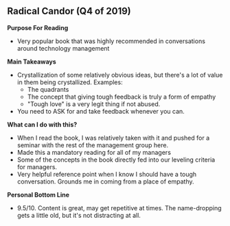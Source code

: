 ## Radical Candor (Q4 of 2019)
**Purpose For Reading**
- Very popular book that was highly recommended in conversations around technology management 
  
**Main Takeaways**
- Crystallization of some relatively obvious ideas, but there's a lot of value in them being crystallized. Examples:
	- The quadrants
	- The concept that giving tough feedback is truly a form of empathy
	- "Tough love" is a very legit thing if not abused.
- You need to ASK for and take feedback whenever you can.

**What can I do with this?**
- When I read the book, I was relatively taken with it and pushed for a seminar with the rest of the management group here.
- Made this a mandatory reading for all of my managers
- Some of the concepts in the book directly fed into our leveling criteria for managers.
- Very helpful reference point when I know I should have a tough conversation. Grounds me in coming from a place of empathy.

**Personal Bottom Line**
- 9.5/10. Content is great, may get repetitive at times. The name-dropping gets a little old, but it's not distracting at all.
<!--stackedit_data:
eyJoaXN0b3J5IjpbLTE1OTQ2ODM2M119
-->